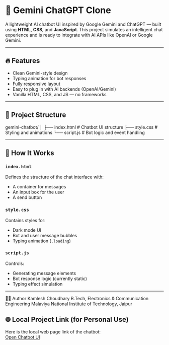 # 🌟 Gemini ChatGPT Clone

A lightweight AI chatbot UI inspired by Google Gemini and ChatGPT — built using **HTML**, **CSS**, and **JavaScript**. This project simulates an intelligent chat experience and is ready to integrate with AI APIs like OpenAI or Google Gemini.

---

## 🔥 Features

- Clean Gemini-style design
- Typing animation for bot responses
- Fully responsive layout
- Easy to plug in with AI backends (OpenAI/Gemini)
- Vanilla HTML, CSS, and JS — no frameworks

---

## 📁 Project Structure
  gemini-chatbot/
│
├── index.html # Chatbot UI structure
├── style.css # Styling and animations
└── script.js # Bot logic and event handling


---

## 🧠 How It Works

### `index.html`
Defines the structure of the chat interface with:
- A container for messages
- An input box for the user
- A send button

### `style.css`
Contains styles for:
- Dark mode UI
- Bot and user message bubbles
- Typing animation (`.loading`)

### `script.js`
Controls:
- Generating message elements
- Bot response logic (currently static)
- Typing effect simulation

---



👨‍💻 Author
Kamlesh Choudhary
B.Tech, Electronics & Communication Engineering
Malaviya National Institute of Technology, Jaipur

## 🌐 Local Project Link (for Personal Use)

Here is the local web page link of the chatbot:  
[Open Chatbot UI](file:///C:/Users/kamlesh/cardcreator/Gemini/index.html)




